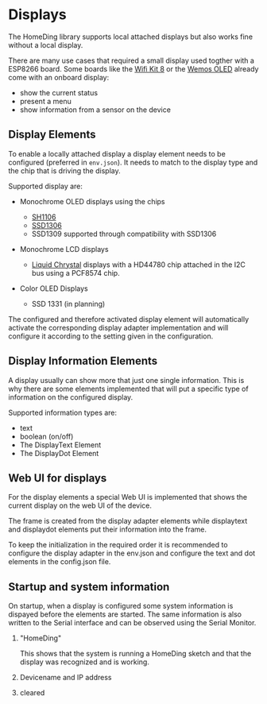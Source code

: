# Displays

The HomeDing library supports local attached displays but also works fine without a local display.

There are many use cases that required a small display used togther with a ESP8266 board. Some boards like the [Wifi Kit 8](/boards/wifikit8.md) or the [Wemos OLED](/boards/wemosoled.md) already come with an onboard display:

* show the current status
* present a menu
* show information from a sensor on the device

## Display Elements

To enable a locally attached display a display element needs to be configured (preferred in `env.json`). It needs to match to the display type and the chip that is driving the display.

Supported display are: 

* Monochrome OLED displays using the chips
    * [SH1106](/displays/sh1106.md)
    * [SSD1306](/displays/ssd1306.md)
    * SSD1309 supported through compatibility with SSD1306

* Monochrome LCD displays
    * [Liquid Chrystal](/displays/lcd.md) displays with a HD44780 chip attached in the I2C bus using a PCF8574 chip.

* Color OLED Displays
    * SSD 1331 (in planning)
 
The configured and therefore activated display element will automatically activate the corresponding display adapter implementation and will configure it according to the setting given in the configuration.

## Display Information Elements

A display usually can show more that just one single information. This is why there are some elements implemented that will
put a specific type of information on the configured display.

Supported information types are:

* text
* boolean (on/off)
* The DisplayText Element
* The DisplayDot Element


## Web UI for displays

For the display elements a special Web UI is implemented that shows the current display on the web UI of the device.

The frame is created from the display adapter elements while displaytext and displaydot elements put their information into the frame.

To keep the initialization in the required order it is recommended to configure the display adapter in the env.json and configure the text and dot elements in the config.json file.


## Startup and system information

On startup, when a display is configured some system information is dispayed before the elements are started.
The same information is also written to the Serial interface and can be observed using the Serial Monitor.

1. "HomeDing"
   
   This shows that the system is running a HomeDing sketch and that the display was recognized and is working.

2. Devicename and IP address

3. cleared
   
